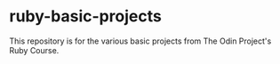 # ruby-basic-projects

This repository is for the various basic projects from The Odin Project's Ruby Course.
